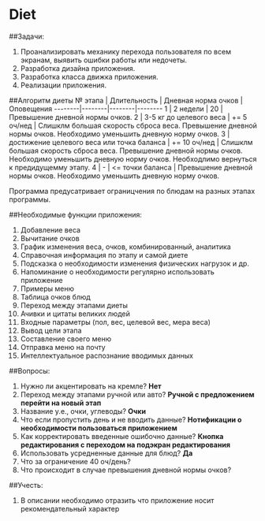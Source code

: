 Diet
====

##Задачи:
1. Проанализировать механику перехода пользователя по всем экранам, выявить ошибки работы или недочеты.
2. Разработка дизайна приложения.
3. Разработка класса движка приложения.
4. Реализации приложения.

##Алгоритм диеты
№ этапа | Длительность | Дневная норма очков | Оповещения
--------|--------|--------|--------
1 | 2 недели | 20 |  Превышение дневной нормы очков.
2 | 3-5 кг до целевого веса |  += 5 оч/нед |  Слишклм большая скорость сброса веса.  Превышение дневной нормы очков. Необходимо уменьшить дневную норму очков.
3 | достижение целевого веса или точка баланса | += 10 оч/нед | Слишклм большая скорость сброса веса.  Превышение дневной нормы очков. Необходимо уменьшить дневную норму очков. Необходлимо вернуться к предидущемму этапу.
4 | - | <= точки баланса | Превышение дневной нормы очков. Необходимо уменьшить дневную норму очков.

Программа предусатривает ограницчения по блюдам на разных этапах программы.

##Необходимые функции приложения:
1. Добавление веса
2. Вычитание очков
3. График изменения веса, очков, комбинированный, аналитика
4. Справочная информация по этапу и самой диете
5. Подсказка о необходимости изменения физических нагрузок и др.
6. Напоминание о необходимости регулярно использовать приложение
7. Примеры меню
8. Таблица очков блюд
9. Переход между этапами диеты
10. Ачивки и цитаты великих людей
11. Входные параметры (пол, вес, целевой вес, мера веса)
12. Вывод цели этапа
13. Составление своего меню
14. Отправка меню на почту
15. Интеллектуальное распознание вводимых данных

##Вопросы:
1. Нужно ли акцентировать на кремле? **Нет**
2. Переход между этапами ручной или авто? **Ручной с предложением перейти на новый этап**
3. Название у.е., очки, углеводы? **Очки**
4. Что если пропустить день и не вводить данные? **Нотификации о необходимости пользоваться приложением**
5. Как корректировать введенные ошибочно данные? **Кнопка редактирования с переходом на подэкран редактирования**
6. Использовать усредненные данные для блюд? **Да**
7. Что за ограничение 40 оч/день?
8. Что происходит в случае превышения дневной нормы очков?

##Учесть:
1. В описании необходимо отразить что приложение носит рекомендательный характер

